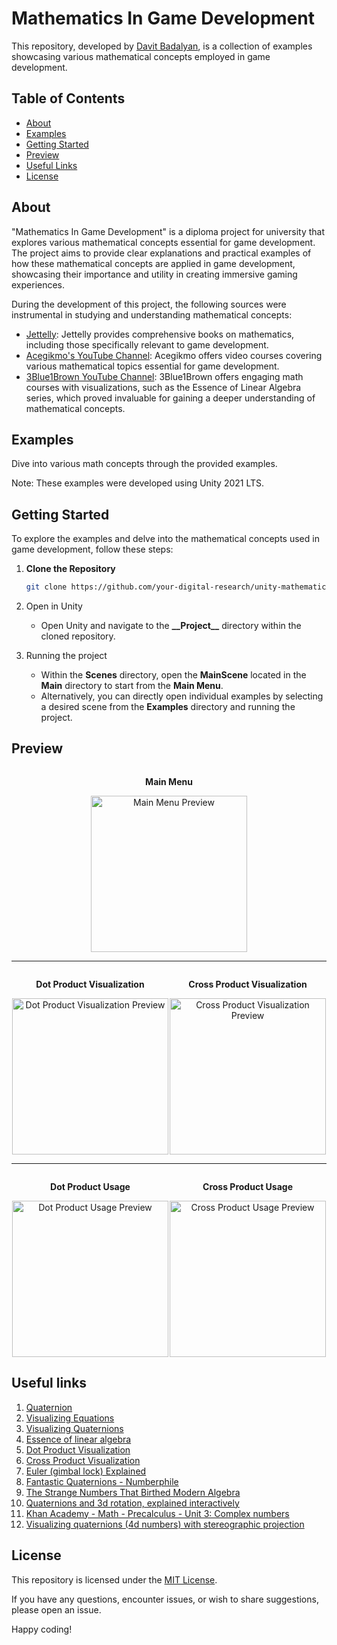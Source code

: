 # Mathematics In Game Development

This repository, developed by [Davit Badalyan](https://github.com/davit-badalyan), is a collection of examples showcasing various mathematical concepts employed in game development.

## Table of Contents

- [About](#about)
- [Examples](#examples)
- [Getting Started](#getting-started)
- [Preview](#preview)
- [Useful Links](#useful-links)
- [License](#license)

## <a name="about"></a> About

"Mathematics In Game Development" is a diploma project for university that explores various mathematical concepts essential for game development. The project aims to provide clear explanations and practical examples of how these mathematical concepts are applied in game development, showcasing their importance and utility in creating immersive gaming experiences.

During the development of this project, the following sources were instrumental in studying and understanding mathematical concepts:

- [Jettelly](https://www.jettelly.com/): Jettelly provides comprehensive books on mathematics, including those specifically relevant to game development.
- [Acegikmo's YouTube Channel](https://www.youtube.com/@Acegikmo/videos): Acegikmo offers video courses covering various mathematical topics essential for game development.
- [3Blue1Brown YouTube Channel](https://www.youtube.com/@3blue1brown): 3Blue1Brown offers engaging math courses with visualizations, such as the Essence of Linear Algebra series, which proved invaluable for gaining a deeper understanding of mathematical concepts.

## <a name="examples"></a> Examples

Dive into various math concepts through the provided examples.

Note: These examples were developed using Unity 2021 LTS.

## <a name="getting-started"></a> Getting Started

To explore the examples and delve into the mathematical concepts used in game development, follow these steps:

1. **Clone the Repository**

   ```bash
   git clone https://github.com/your-digital-research/unity-mathematics-in-game-development
   ```

2. Open in Unity
   - Open Unity and navigate to the **\_\_Project\_\_** directory within the cloned repository.
3. Running the project
   - Within the **Scenes** directory, open the **MainScene** located in the **Main** directory to start from the **Main Menu**.
   - Alternatively, you can directly open individual examples by selecting a desired scene from the **Examples** directory and running the project.

## <a name="Preview"></a> Preview

<div style="display: flex; justify-content: space-around;">
   <div style="text-align: center;">
      <p><b>Main Menu</b></p>
      <img src="Preview/main-menu-preview-1.gif" alt="Main Menu Preview" width="250"/>
   </div>
</div>
<hr>
<div style="display: flex; justify-content: space-around;">
   <div style="text-align: center;">
      <p><b>Dot Product Visualization</b></p>
      <img src="Preview/dot-product-visualization-1.gif" alt="Dot Product Visualization Preview" width="250"/>
   </div>
   <div style="text-align: center;">
      <p><b>Cross Product Visualization</b></p>
      <img src="Preview/cross-product-visualization-1.gif" alt="Cross Product Visualization Preview" width="250"/>
   </div>
</div>
<hr>
<div style="display: flex; justify-content: space-around;">
   <div style="text-align: center;">
      <p><b>Dot Product Usage</b></p>
      <img src="Preview/dot-product-usage-1.gif" alt="Dot Product Usage Preview" width="250"/>
   </div>
   <div style="text-align: center;">
      <p><b>Cross Product Usage</b></p>
      <img src="Preview/cross-product-usage-1.gif" alt="Cross Product Usage Preview" width="250"/>
   </div>
</div>

<!-- <div style="display: flex;">
    <div style="flex: 1;">
      <p><b>Main Menu</b></p>
      <img src="Preview/main-menu-preview-1.gif" alt="Main Menu Preview" width="250"/>
    </div>
</div>
<hr>
<div style="display: flex;">
    <div style="flex: 1;">
      <p><b>Dot Product Visualization</b></p>
      <img src="Preview/dot-product-visualization-1.gif" alt="Dot Product Visualization Preview" width="250"/>
    </div>
    <div style="flex: 1;">
         <p><b>Cross Product Visualization</b></p>
         <img src="Preview/cross-product-visualization-1.gif" alt="Cross Product Visualization Preview" width="250"/>
    </div>
</div>
<hr>
<div style="display: flex;">
    <div style="flex: 1;">
      <p><b>Dot Product Usage</b></p>
      <img src="Preview/dot-product-usage-1.gif" alt="Dot Product Usage Preview" width="250"/>
    </div>
    <div style="flex: 1;">
         <p><b>Cross Product Usage</b></p>
         <img src="Preview/cross-product-usage-1.gif" alt="Cross Product Usage Preview" width="250"/>
    </div>
</div> -->

## <a name="useful-links"></a>Useful links

1. [Quaternion](https://en.wikipedia.org/wiki/Quaternion)
2. [Visualizing Equations](https://www.jettelly.com/books/visualizing-equations-essential-math/)
3. [Visualizing Quaternions](https://eater.net/quaternions)
4. [Essence of linear algebra](https://www.youtube.com/playlist?list=PLZHQObOWTQDPD3MizzM2xVFitgF8hE_ab)
5. [Dot Product Visualization](https://twitter.com/FreyaHolmer/status/1200807790580768768?lang=en)
6. [Cross Product Visualization](https://twitter.com/FreyaHolmer/status/1203059678705602562?lang=en)
7. [Euler (gimbal lock) Explained](https://www.youtube.com/watch?v=zc8b2Jo7mno&t=4s&ab_channel=GuerrillaCG)
8. [Fantastic Quaternions - Numberphile](https://www.youtube.com/watch?v=3BR8tK-LuB0&ab_channel=Numberphile)
9. [The Strange Numbers That Birthed Modern Algebra](https://www.quantamagazine.org/the-strange-numbers-that-birthed-modern-algebra-20180906/)
10. [Quaternions and 3d rotation, explained interactively](https://www.youtube.com/watch?v=zjMuIxRvygQ&ab_channel=3Blue1Brown)
11. [Khan Academy - Math - Precalculus - Unit 3: Complex numbers](https://www.khanacademy.org/math/precalculus/x9e81a4f98389efdf:complex)
12. [Visualizing quaternions (4d numbers) with stereographic projection](https://www.youtube.com/watch?v=d4EgbgTm0Bg&ab_channel=3Blue1Brown)

## <a name="license"></a> License

This repository is licensed under the [MIT License](https://opensource.org/license/mit/).

If you have any questions, encounter issues, or wish to share suggestions, please open an issue.

Happy coding!
